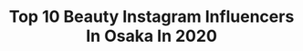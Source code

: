 ---
title: Top 10 Beauty Instagram Influencers In Osaka In 2020
description: >-
  Find top beauty Instagram influencers in Osaka in 2020. Most popular hashtags: #stayhome #fujimi #osaka #beauty.
platform: Instagram
profiles:
  - username: "kayakaya.official"
    fullname: >-
      KAYA💋KAYA
    location: "Japan"
    followers: 52169
    engagement: 200
    commentsToLikes: 0.012798
    id: ck6udpnk9mg6m0j719bx8fuik
    verified: false
    hashtags: "#kaya, #radio, #wellvis, #beauty"
  - username: "emi_akesaka"
    fullname: >-
      明坂英美　《vivi-E》
    location: "Japan"
    followers: 30289
    engagement: 196
    commentsToLikes: 0.045379
    id: ck13akj75qtp00i19b7g4m1hu
    verified: false
    hashtags: "#medicalbrows, #dipintopretty, #pvcbag, #ilovehawaii"
  - username: "rikkyyucoco"
    fullname: >-
      Nao💜
    location: "Japan"
    followers: 68745
    engagement: 205
    commentsToLikes: 0.037992
    id: ck5hmifc2m0b50i11553vmqu4
    verified: false
    hashtags: "#awajiwestcoast, #nijigennomori, #trip, #tavenal"
  - username: "yukonano"
    fullname: >-
      yuko  /runたまにDJとお山
    location: "Japan"
    followers: 12451
    engagement: 872
    commentsToLikes: 0.001973
    id: ck6tzekzf98r10j713bxzq7zd
    verified: false
    hashtags: "#propo, #romanholiday, #airmax90, #iphone11pro"
  - username: "pyon_1211"
    fullname: >-
      𝕪𝕦𝕦𝕡𝕪𝕠𝕟 🐰💗
    location: "Japan"
    followers: 67022
    engagement: 461
    commentsToLikes: 0.005215
    id: ck0w208ctm0600i19okgbfbpw
    verified: false
    hashtags: "#orangemakeup, #sunset, #purikura, #17kg"
  - username: "rinachesca"
    fullname: >-
      ちぇすか ❁ Rina Franchesca
    location: "Japan"
    followers: 63284
    engagement: 517
    commentsToLikes: 0.040432
    id: ck5q2gu43fy9j0i11lds0ysg6
    verified: false
    hashtags: "#rebirthfuji, #ryuryumall, #melirich, #iphone11"
  - username: "ayu888ayu"
    fullname: >-
      ❤️❤️❤️ 𝚊𝚢𝚞 ❤️❤️❤️
    location: "Japan"
    followers: 37236
    engagement: 978
    commentsToLikes: 0.039379
    id: ck8sy23uqjgsa0j78ox8ik1pn
    verified: false
    hashtags: "#foodie, #cosme, #travelholic, #stayhome"
  - username: "hami0519"
    fullname: >-
      岩永ハミ
    location: "Japan"
    followers: 9950
    engagement: 748
    commentsToLikes: 0.066275
    id: ck55kdin6z2gq0i110pwbslzk
    verified: false
    hashtags: "#keeppositive, #may, #hereladygo, #dt"
  - username: "buritei"
    fullname: >-
      buri_chan🦄🌈💕
    location: "Japan"
    followers: 44230
    engagement: 259
    commentsToLikes: 0.050060
    id: ck138y1viikwq0i19qtl7tnic
    verified: false
    hashtags: "#aromaoil, #jewelrycastle, #muse, #orbis"
  - username: "miz_changram0623"
    fullname: >-
      ℳɪ̊ʑ◡̈Ꭷ❥
    location: "Japan"
    followers: 25871
    engagement: 316
    commentsToLikes: 0.030079
    id: ck5ckycamxuxd0i115qmicc76
    verified: false
    hashtags: "#41, #4bwatches, #lobor, #fashion"
---
